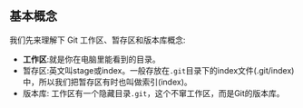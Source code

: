 ## 基本概念
我们先来理解下 Git 工作区、暂存区和版本库概念:
- **工作区**:就是你在电脑里能看到的目录。
- 暂存区:英文叫stage或index。一般存放在```.git```目录下的index文件(.git/index)中，所以我们把暂存区有时也叫做索引(index)。
- 版本库: 工作区有一个隐藏目录```.git```，这个不窜工作区，而是Git的版本库。
